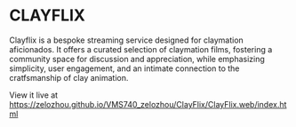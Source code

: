 # CLAYFLIX

Clayflix is a bespoke streaming service designed for claymation aficionados. It offers a curated selection of claymation films, fostering a community space for discussion and appreciation, while emphasizing simplicity, user engagement, and an intimate connection to the cratfsmanship of clay animation.

View it live at https://zelozhou.github.io/VMS740_zelozhou/ClayFlix/ClayFlix.web/index.html

